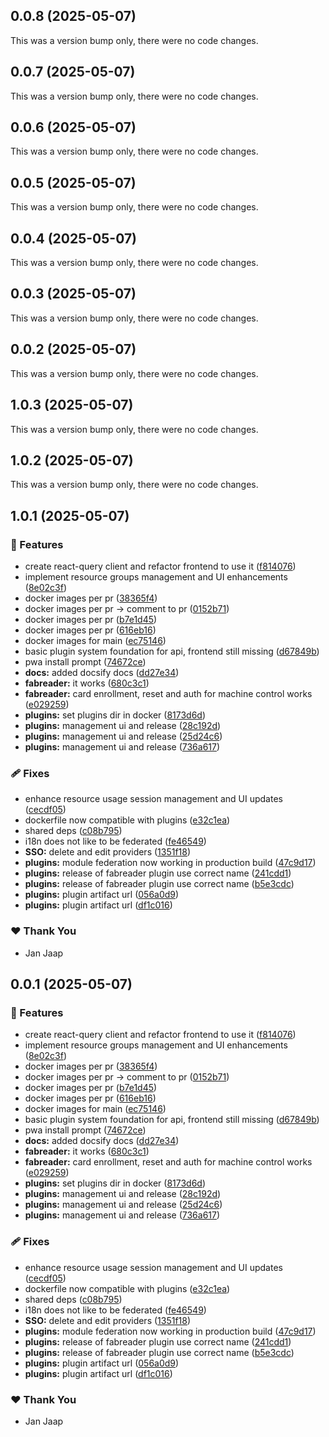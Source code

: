 ## 0.0.8 (2025-05-07)

This was a version bump only, there were no code changes.

## 0.0.7 (2025-05-07)

This was a version bump only, there were no code changes.

## 0.0.6 (2025-05-07)

This was a version bump only, there were no code changes.

## 0.0.5 (2025-05-07)

This was a version bump only, there were no code changes.

## 0.0.4 (2025-05-07)

This was a version bump only, there were no code changes.

## 0.0.3 (2025-05-07)

This was a version bump only, there were no code changes.

## 0.0.2 (2025-05-07)

This was a version bump only, there were no code changes.

## 1.0.3 (2025-05-07)

This was a version bump only, there were no code changes.

## 1.0.2 (2025-05-07)

This was a version bump only, there were no code changes.

## 1.0.1 (2025-05-07)

### 🚀 Features

- create react-query client and refactor frontend to use it ([f814076](https://github.com/jappyjan/Attraccess/commit/f814076))
- implement resource groups management and UI enhancements ([8e02c3f](https://github.com/jappyjan/Attraccess/commit/8e02c3f))
- docker images per pr ([38365f4](https://github.com/jappyjan/Attraccess/commit/38365f4))
- docker images per pr -> comment to pr ([0152b71](https://github.com/jappyjan/Attraccess/commit/0152b71))
- docker images per pr ([b7e1d45](https://github.com/jappyjan/Attraccess/commit/b7e1d45))
- docker images per pr ([616eb16](https://github.com/jappyjan/Attraccess/commit/616eb16))
- docker images for main ([ec75146](https://github.com/jappyjan/Attraccess/commit/ec75146))
- basic plugin system foundation for api, frontend still missing ([d67849b](https://github.com/jappyjan/Attraccess/commit/d67849b))
- pwa install prompt ([74672ce](https://github.com/jappyjan/Attraccess/commit/74672ce))
- **docs:** added docsify docs ([dd27e34](https://github.com/jappyjan/Attraccess/commit/dd27e34))
- **fabreader:** it works ([680c3c1](https://github.com/jappyjan/Attraccess/commit/680c3c1))
- **fabreader:** card enrollment, reset and auth for machine control works ([e029259](https://github.com/jappyjan/Attraccess/commit/e029259))
- **plugins:** set plugins dir in docker ([8173d6d](https://github.com/jappyjan/Attraccess/commit/8173d6d))
- **plugins:** management ui and release ([28c192d](https://github.com/jappyjan/Attraccess/commit/28c192d))
- **plugins:** management ui and release ([25d24c6](https://github.com/jappyjan/Attraccess/commit/25d24c6))
- **plugins:** management ui and release ([736a617](https://github.com/jappyjan/Attraccess/commit/736a617))

### 🩹 Fixes

- enhance resource usage session management and UI updates ([cecdf05](https://github.com/jappyjan/Attraccess/commit/cecdf05))
- dockerfile now compatible with plugins ([e32c1ea](https://github.com/jappyjan/Attraccess/commit/e32c1ea))
- shared deps ([c08b795](https://github.com/jappyjan/Attraccess/commit/c08b795))
- i18n does not like to be federated ([fe46549](https://github.com/jappyjan/Attraccess/commit/fe46549))
- **SSO:** delete and edit providers ([1351f18](https://github.com/jappyjan/Attraccess/commit/1351f18))
- **plugins:** module federation now working in production build ([47c9d17](https://github.com/jappyjan/Attraccess/commit/47c9d17))
- **plugins:** release of fabreader plugin use correct name ([241cdd1](https://github.com/jappyjan/Attraccess/commit/241cdd1))
- **plugins:** release of fabreader plugin use correct name ([b5e3cdc](https://github.com/jappyjan/Attraccess/commit/b5e3cdc))
- **plugins:** plugin artifact url ([056a0d9](https://github.com/jappyjan/Attraccess/commit/056a0d9))
- **plugins:** plugin artifact url ([df1c016](https://github.com/jappyjan/Attraccess/commit/df1c016))

### ❤️ Thank You

- Jan Jaap

## 0.0.1 (2025-05-07)

### 🚀 Features

- create react-query client and refactor frontend to use it ([f814076](https://github.com/jappyjan/Attraccess/commit/f814076))
- implement resource groups management and UI enhancements ([8e02c3f](https://github.com/jappyjan/Attraccess/commit/8e02c3f))
- docker images per pr ([38365f4](https://github.com/jappyjan/Attraccess/commit/38365f4))
- docker images per pr -> comment to pr ([0152b71](https://github.com/jappyjan/Attraccess/commit/0152b71))
- docker images per pr ([b7e1d45](https://github.com/jappyjan/Attraccess/commit/b7e1d45))
- docker images per pr ([616eb16](https://github.com/jappyjan/Attraccess/commit/616eb16))
- docker images for main ([ec75146](https://github.com/jappyjan/Attraccess/commit/ec75146))
- basic plugin system foundation for api, frontend still missing ([d67849b](https://github.com/jappyjan/Attraccess/commit/d67849b))
- pwa install prompt ([74672ce](https://github.com/jappyjan/Attraccess/commit/74672ce))
- **docs:** added docsify docs ([dd27e34](https://github.com/jappyjan/Attraccess/commit/dd27e34))
- **fabreader:** it works ([680c3c1](https://github.com/jappyjan/Attraccess/commit/680c3c1))
- **fabreader:** card enrollment, reset and auth for machine control works ([e029259](https://github.com/jappyjan/Attraccess/commit/e029259))
- **plugins:** set plugins dir in docker ([8173d6d](https://github.com/jappyjan/Attraccess/commit/8173d6d))
- **plugins:** management ui and release ([28c192d](https://github.com/jappyjan/Attraccess/commit/28c192d))
- **plugins:** management ui and release ([25d24c6](https://github.com/jappyjan/Attraccess/commit/25d24c6))
- **plugins:** management ui and release ([736a617](https://github.com/jappyjan/Attraccess/commit/736a617))

### 🩹 Fixes

- enhance resource usage session management and UI updates ([cecdf05](https://github.com/jappyjan/Attraccess/commit/cecdf05))
- dockerfile now compatible with plugins ([e32c1ea](https://github.com/jappyjan/Attraccess/commit/e32c1ea))
- shared deps ([c08b795](https://github.com/jappyjan/Attraccess/commit/c08b795))
- i18n does not like to be federated ([fe46549](https://github.com/jappyjan/Attraccess/commit/fe46549))
- **SSO:** delete and edit providers ([1351f18](https://github.com/jappyjan/Attraccess/commit/1351f18))
- **plugins:** module federation now working in production build ([47c9d17](https://github.com/jappyjan/Attraccess/commit/47c9d17))
- **plugins:** release of fabreader plugin use correct name ([241cdd1](https://github.com/jappyjan/Attraccess/commit/241cdd1))
- **plugins:** release of fabreader plugin use correct name ([b5e3cdc](https://github.com/jappyjan/Attraccess/commit/b5e3cdc))
- **plugins:** plugin artifact url ([056a0d9](https://github.com/jappyjan/Attraccess/commit/056a0d9))
- **plugins:** plugin artifact url ([df1c016](https://github.com/jappyjan/Attraccess/commit/df1c016))

### ❤️ Thank You

- Jan Jaap